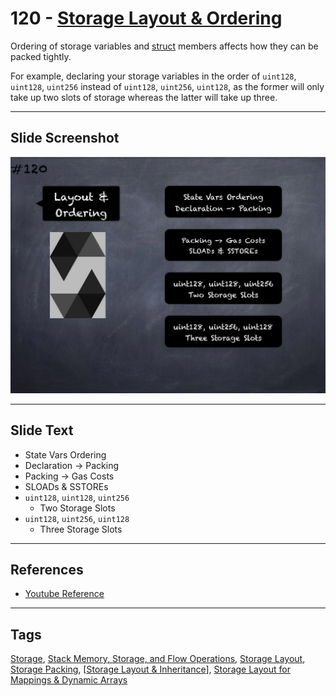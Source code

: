 # 120 - [Storage Layout & Ordering](Storage%20Layout%20&%20Ordering.md)
Ordering of storage variables and [struct](../2.%20Solidity%20101/Structs.md) members affects how they can be packed tightly. 

For example, declaring your storage variables in the order of `uint128`, `uint128`, `uint256` instead of `uint128`, `uint256`, `uint128`, as the former will only take up two slots of storage whereas the latter will take up three.
___
## Slide Screenshot
![120.jpg](../../images/3.%20Solidity%20201/120.jpg)
___
## Slide Text
- State Vars Ordering
- Declaration -> Packing
- Packing -> Gas Costs
- SLOADs & SSTOREs
- `uint128`, `uint128`, `uint256`
	- Two Storage Slots
- `uint128`, `uint256`, `uint128`
	- Three Storage Slots
___
## References
- [Youtube Reference](https://youtu.be/3bFgsmsQXrE?t=1468)
___
## Tags
[Storage](../1.%20Ethereum101/Storage.md), [Stack Memory, Storage, and Flow Operations](../1.%20Ethereum101/Stack%20Memory,%20Storage,%20and%20Flow%20Operations.md), [Storage Layout](Storage%20Layout.md), [Storage Packing](Storage%20Packing.md), [[Storage Layout & Inheritance](Storage%20Layout%20&%20Inheritance.md)], [Storage Layout for Mappings & Dynamic Arrays](Storage%20Layout%20for%20Mappings%20&%20Dynamic%20Arrays.md)